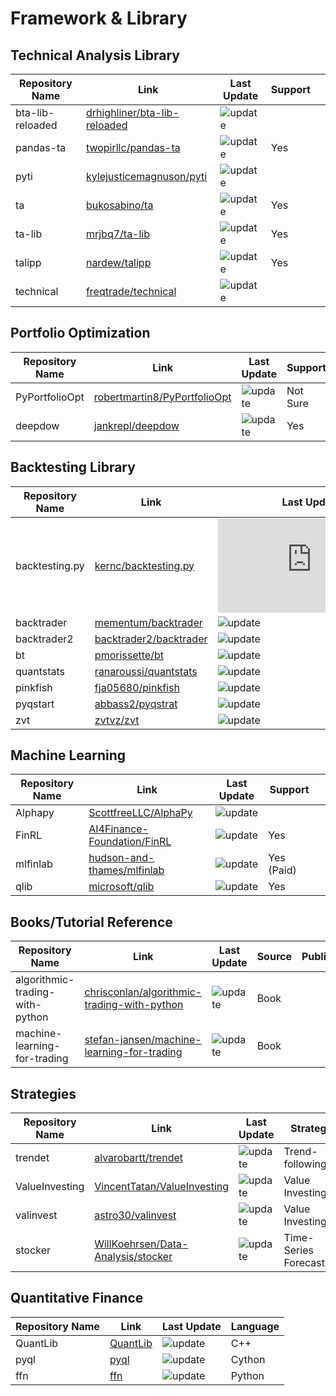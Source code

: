 # Framework & Library

## Technical Analysis Library

| Repository Name  | Link                                                                            | Last Update                                                                       | Support |     |
| ---------------- | ------------------------------------------------------------------------------- | --------------------------------------------------------------------------------- | ------- | --- |
| bta-lib-reloaded | [drhighliner/bta-lib-reloaded](https://github.com/drhighliner/bta-lib-reloaded) | ![update](https://img.shields.io/github/last-commit/drhighliner/bta-lib-reloaded) |         |     |
| pandas-ta        | [twopirllc/pandas-ta](https://github.com/twopirllc/pandas-ta)                   | ![update](https://img.shields.io/github/last-commit/twopirllc/pandas-ta)          | Yes     |     |
| pyti             | [kylejusticemagnuson/pyti](https://github.com/kylejusticemagnuson/pyti)         | ![update](https://img.shields.io/github/last-commit/kylejusticemagnuson/pyti)     |         |     |
| ta               | [bukosabino/ta](https://github.com/bukosabino/ta)                               | ![update](https://img.shields.io/github/last-commit/bukosabino/ta)                | Yes     |     |
| ta-lib           | [mrjbq7/ta-lib](https://github.com/mrjbq7/ta-lib)                               | ![update](https://img.shields.io/github/last-commit/mrjbq7/ta-lib)                | Yes     |     |
| talipp           | [nardew/talipp](https://github.com/nardew/talipp)                               | ![update](https://img.shields.io/github/last-commit/nardew/talipp)                | Yes     |     |
| technical        | [freqtrade/technical](https://github.com/freqtrade/technical)                   | ![update](https://img.shields.io/github/last-commit/freqtrade/technical)          |         |     |

## Portfolio Optimization

| Repository Name | Link                                                                            | Last Update                                                                       | Support  |     |
| --------------- | ------------------------------------------------------------------------------- | --------------------------------------------------------------------------------- | -------- | --- |
| PyPortfolioOpt  | [robertmartin8/PyPortfolioOpt](https://github.com/robertmartin8/PyPortfolioOpt) | ![update](https://img.shields.io/github/last-commit/robertmartin8/PyPortfolioOpt) | Not Sure |     |
| deepdow         | [jankrepl/deepdow](https://github.com/jankrepl/deepdow)                         | ![update](https://img.shields.io/github/last-commit/jankrepl/deepdow)             | Yes      |     |

## Backtesting Library

| Repository Name | Link                                                                | Last Update                                                                 | Support |     |
| --------------- | ------------------------------------------------------------------- | --------------------------------------------------------------------------- | ------- | --- |
| backtesting.py  | [kernc/backtesting.py](https://github.com/kernc/backtesting.py)     | ![update](https://img.shields.io/github/last-commit/kernc/backtesting.py)   | Yes     |     |
| backtrader      | [mementum/backtrader](https://github.com/mementum/backtrader)       | ![update](https://img.shields.io/github/last-commit/mementum/backtrader)    | Yes     |     |
| backtrader2     | [backtrader2/backtrader](https://github.com/backtrader2/backtrader) | ![update](https://img.shields.io/github/last-commit/backtrader2/backtrader) |         |     |
| bt              | [pmorissette/bt](https://github.com/pmorissette/bt)                 | ![update](https://img.shields.io/github/last-commit/pmorissette/bt)         | Yes     |     |
| quantstats      | [ranaroussi/quantstats](https://github.com/ranaroussi/quantstats)   | ![update](https://img.shields.io/github/last-commit/ranaroussi/quantstats)  | Maybe   |     |
| pinkfish        | [fja05680/pinkfish](https://github.com/fja05680/pinkfish)           | ![update](https://img.shields.io/github/last-commit/fja05680/pinkfish)      | Yes     |     |
| pyqstart        | [abbass2/pyqstrat](https://github.com/abbass2/pyqstrat)             | ![update](https://img.shields.io/github/last-commit/abbass2/pyqstrat)       | Yes     |     |
| zvt             | [zvtvz/zvt](https://github.com/zvtvz/zvt)                           | ![update](https://img.shields.io/github/last-commit/zvtvz/zvt)              | Yes     |     |


## Machine Learning

| Repository Name | Link                                                                          | Last Update                                                                      | Support    |     |
| --------------- | ----------------------------------------------------------------------------- | -------------------------------------------------------------------------------- | ---------- | --- |
| Alphapy         | [ScottfreeLLC/AlphaPy](https://github.com/ScottfreeLLC/AlphaPy)               | ![update](https://img.shields.io/github/last-commit/ScottfreeLLC/AlphaPy)        |            |     |
| FinRL           | [AI4Finance-Foundation/FinRL](https://github.com/AI4Finance-Foundation/FinRL) | ![update](https://img.shields.io/github/last-commit/AI4Finance-Foundation/FinRL) | Yes        |     |
| mlfinlab        | [hudson-and-thames/mlfinlab](https://github.com/hudson-and-thames/mlfinlab)   | ![update](https://img.shields.io/github/last-commit/hudson-and-thames/mlfinlab)  | Yes (Paid) |     |
| qlib            | [microsoft/qlib](https://github.com/microsoft/qlib)                           | ![update](https://img.shields.io/github/last-commit/microsoft/qlib)              | Yes        |     |

## Books/Tutorial Reference

| Repository Name                 | Link                                                                                                          | Last Update                                                                                      | Source | Publisher |
| ------------------------------- | ------------------------------------------------------------------------------------------------------------- | ------------------------------------------------------------------------------------------------ | ------ | --------- |
| algorithmic-trading-with-python | [chrisconlan/algorithmic-trading-with-python](https://github.com/chrisconlan/algorithmic-trading-with-python) | ![update](https://img.shields.io/github/last-commit/chrisconlan/algorithmic-trading-with-python) | Book   |           |
| machine-learning-for-trading    | [stefan-jansen/machine-learning-for-trading](https://github.com/stefan-jansen/machine-learning-for-trading)   | ![update](https://img.shields.io/github/last-commit/stefan-jansen/machine-learning-for-trading)  | Book   |           |

## Strategies

| Repository Name | Link                                                                                                    | Last Update                                                                      | Strategy                |
| --------------- | ------------------------------------------------------------------------------------------------------- | -------------------------------------------------------------------------------- | ----------------------- |
| trendet         | [alvarobartt/trendet](https://github.com/alvarobartt/trendet)                                           | ![update](https://img.shields.io/github/last-commit/alvarobartt/trendet)         | Trend-following         |
| ValueInvesting  | [VincentTatan/ValueInvesting](https://github.com/VincentTatan/ValueInvesting)                           | ![update](https://img.shields.io/github/last-commit/VincentTatan/ValueInvesting) | Value Investing         |
| valinvest       | [astro30/valinvest](https://github.com/astro30/valinvest)                                               | ![update](https://img.shields.io/github/last-commit/astro30/valinvest)           | Value Investing         |
| stocker         | [WillKoehrsen/Data-Analysis/stocker](https://github.com/WillKoehrsen/Data-Analysis/tree/master/stocker) | ![update](https://img.shields.io/github/last-commit/WillKoehrsen/Data-Analysis)  | Time-Series Forecasting |

## Quantitative Finance

| Repository Name | Link                                              | Last Update                                                             | Language |
| --------------- | ------------------------------------------------- | ----------------------------------------------------------------------- | -------- |
| QuantLib        | [QuantLib](https://github.com/lballabio/QuantLib) | ![update](https://img.shields.io/github/last-commit/lballabio/QuantLib) | C++      |
| pyql            | [pyql](https://github.com/enthought/pyql)         | ![update](https://img.shields.io/github/last-commit/enthought/pyql)     | Cython   |
| ffn             | [ffn](https://github.com/pmorissette/ffn)         | ![update](https://img.shields.io/github/last-commit/pmorissette/ffn)    | Python   |